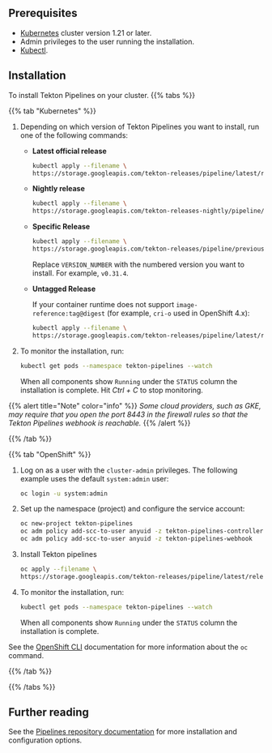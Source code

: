 <!--
---
title: "Install Tekton Pipelines"
linkTitle: "Tekton Pipelines"
weight: 2
description: >
  Install Tekton Pipelines on you cluster
---
-->

## Prerequisites

-   [Kubernetes] cluster version 1.21 or later.
-   Admin privileges to the user running the installation.
-   [Kubectl].

## Installation

To install Tekton Pipelines on your cluster.
{{% tabs %}}

{{% tab "Kubernetes" %}}

1.  Depending on which version of Tekton Pipelines you want to install, run one
    of the following commands:

    -   **Latest official release**

        ```bash
        kubectl apply --filename \
        https://storage.googleapis.com/tekton-releases/pipeline/latest/release.yaml
        ```

    -   **Nightly release**

        ```bash
        kubectl apply --filename \
        https://storage.googleapis.com/tekton-releases-nightly/pipeline/latest/release.yaml
        ```

    -   **Specific Release**

        ```bash
        kubectl apply --filename \
        https://storage.googleapis.com/tekton-releases/pipeline/previous/VERSION_NUMBER/release.yaml
        ```

        Replace `VERSION_NUMBER` with the numbered version you want to install.
        For example, `v0.31.4`.

    -   **Untagged Release**

        If your container runtime does not support `image-reference:tag@digest` (for
        example, `cri-o` used in OpenShift 4.x):

        ```bash
        kubectl apply --filename \
        https://storage.googleapis.com/tekton-releases/pipeline/latest/release.notags.yaml
        ```

1.  To monitor the installation, run:

    ```bash
    kubectl get pods --namespace tekton-pipelines --watch
    ```

    When all components show `Running` under the `STATUS` column the installation is
    complete. Hit *Ctrl + C* to stop monitoring.

{{% alert title="Note" color="info" %}}
*Some cloud providers, such as GKE, may require that you open the port 8443 in
the firewall rules so that the Tekton Pipelines webhook is reachable.*
{{% /alert %}}

{{% /tab %}}

{{% tab "OpenShift" %}}

1.  Log on as a user with the  `cluster-admin` privileges. The following example
    uses the default `system:admin` user:

    ```bash
    oc login -u system:admin
    ```

1.  Set up the namespace (project) and configure the service account:

    ```bash
    oc new-project tekton-pipelines
    oc adm policy add-scc-to-user anyuid -z tekton-pipelines-controller
    oc adm policy add-scc-to-user anyuid -z tekton-pipelines-webhook
    ```
1.  Install Tekton pipelines

    ```bash
    oc apply --filename \
    https://storage.googleapis.com/tekton-releases/pipeline/latest/release.notags.yaml
    ```

1.  To monitor the installation, run:

    ```bash
    kubectl get pods --namespace tekton-pipelines --watch
    ```

    When all components show `Running` under the `STATUS` column the installation is
    complete.

See the [OpenShift CLI][openshift] documentation for more information about the
`oc` command.

[openshift]: https://docs.openshift.com/container-platform/latest/welcome/index.html
{{% /tab %}}

{{% /tabs %}}

## Further reading

See the [Pipelines repository documentation](/docs/pipelines/install/) for more
installation and configuration options.

[kubernetes]: https://kubernetes.io/docs/concepts/overview/what-is-kubernetes/
[kubectl]: https://kubernetes.io/docs/tasks/tools/#kubectl
